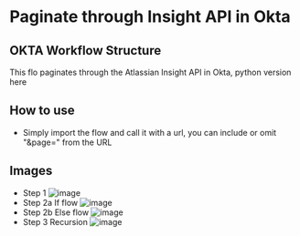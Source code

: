 # Paginate through Insight API in Okta

## OKTA Workflow Structure


This flo paginates through the Atlassian Insight API in Okta, python version here

## How to use

- Simply import the flow and call it with a url, you can include or omit "&page=" from  the URL

## Images
- Step 1 ![image](https://user-images.githubusercontent.com/22709115/167098062-c3ce4e0e-258a-41df-b2c7-df62e2f974a9.png)
- Step 2a If flow ![image](https://user-images.githubusercontent.com/22709115/167098241-d6eae872-02ea-4fae-af81-5de92203ae9d.png)
- Step 2b Else flow ![image](https://user-images.githubusercontent.com/22709115/167098327-a99f80d4-757e-4a47-9ad3-a63e58ae67cc.png)
- Step 3 Recursion ![image](https://user-images.githubusercontent.com/22709115/167098375-bfc3c5c3-4b61-4959-907c-aebbee20e933.png)
